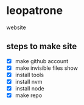 # leopatrone
website

## steps to make site
- [x] make github account
- [x] make invisible files show
- [x] install tools
- [x] install nvm
- [x] install node
- [x] make repo